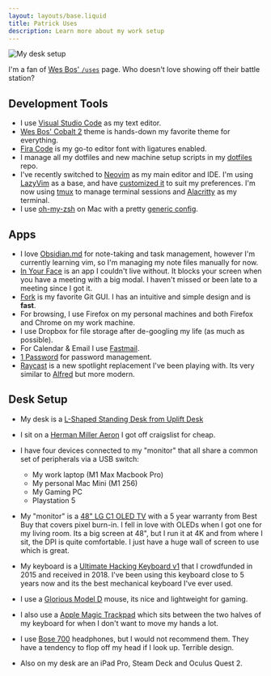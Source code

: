 ```yaml
---
layout: layouts/base.liquid
title: Patrick Uses
description: Learn more about my work setup
---
```


![My desk setup](/public/blog/setup.png)

I'm a fan of [Wes Bos' `/uses`](https://wesbos.com/uses) page. Who doesn't love showing off their battle station?

## Development Tools

- I use [Visual Studio Code](https://code.visualstudio.com/) as my text editor.
- [Wes Bos' Cobalt 2](https://marketplace.visualstudio.com/items?itemName=wesbos.theme-cobalt2) theme is hands-down my favorite theme for everything.
- [Fira Code](https://github.com/tonsky/FiraCode) is my go-to editor font with ligatures enabled.
- I manage all my dotfiles and new machine setup scripts in my [dotfiles](https://github.com/patleeman/dotfiles) repo.
- I've recently switched to [Neovim](https://neovim.io/) as my main editor and IDE. I'm using [LazyVim](https://www.lazyvim.org/) as a base, and have [customized it](https://github.com/patleeman/dotfiles/tree/master/home/nvim) to suit my preferences. I'm now using [tmux](https://github.com/tmux/tmux/wiki) to manage terminal sessions and [Alacritty](https://alacritty.org/) as my terminal.
- I use [oh-my-zsh](https://ohmyz.sh/) on Mac with a pretty [generic config](https://github.com/patleeman/dotfiles/blob/master/configs/ohmyzsh.zsh).

## Apps

- I love [Obsidian.md](https://obsidian.md/) for note-taking and task management, however I'm currently learning vim, so I'm managing my note files manually for now.
- [In Your Face](https://www.inyourface.app/) is an app I couldn't live without. It blocks your screen when you have a meeting with a big modal. I haven't missed or been late to a meeting since I got it.
- [Fork](https://git-fork.com/) is my favorite Git GUI. I has an intuitive and simple design and is **fast**.
- For browsing, I use Firefox on my personal machines and both Firefox and Chrome on my work machine.
- I use Dropbox for file storage after de-googling my life (as much as possible).
- For Calendar & Email I use [Fastmail](https://www.fastmail.com/).
- [1 Password](https://1password.com/) for password management.
- [Raycast](https://www.raycast.com/) is a new spotlight replacement I've been playing with. Its very similar to [Alfred](https://www.alfredapp.com/) but more modern.

## Desk Setup

- My desk is a [L-Shaped Standing Desk from Uplift Desk](https://www.upliftdesk.com/)
- I sit on a [Herman Miller Aeron](https://www.hermanmiller.com/products/seating/office-chairs/aeron-chairs/) I got off craigslist for cheap.

- I have four devices connected to my "monitor" that all share a common set of peripherals via a USB switch:

  - My work laptop (M1 Max Macbook Pro)
  - My personal Mac Mini (M1 256)
  - My Gaming PC
  - Playstation 5

- My "monitor" is a [48" LG C1 OLED TV](https://www.lg.com/us/tvs/lg-oled48c1pub-oled-4k-tv) with a 5 year warranty from Best Buy that covers pixel burn-in. I fell in love with OLEDs when I got one for my living room. Its a big screen at 48", but I run it at 4K and from where I sit, the DPI is quite comfortable. I just have a huge wall of screen to use which is great.
- My keyboard is a [Ultimate Hacking Keyboard v1](https://ultimatehackingkeyboard.com/) that I crowdfunded in 2015 and received in 2018. I've been using this keyboard close to 5 years now and its the best mechanical keyboard I've ever used.
- I use a [Glorious Model D](https://www.gloriousgaming.com/products/glorious-model-d-matte-black) mouse, its nice and lightweight for gaming.
- I also use a [Apple Magic Trackpad](https://www.apple.com/shop/product/MK2D3AM/A/magic-trackpad-white-multi-touch-surface) which sits between the two halves of my keyboard for when I don't want to move my hands a lot.
- I use [Bose 700](https://www.bose.com/en_us/products/headphones/noise_cancelling_headphones/noise-cancelling-headphones-700.html#v=noise_cancelling_headphones_700_black) headphones, but I would not recommend them. They have a tendency to flop off my head if I look up. Terrible design.
- Also on my desk are an iPad Pro, Steam Deck and Oculus Quest 2.
